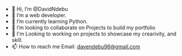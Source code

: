 - 👋 Hi, I’m @DavidNdebu
- 👀 I’m a web developer.
- 🌱 I’m currently learning Python.
- 💞️ I’m looking to collaborate on Projects to build my portfolio
- 👀 I'm Looking to working on projects to showcase my crearivity, and skill.
- 📫 How to reach me Email: davendebu96@gmail.com

<!---
DavidNdebu/DavidNdebu is a ✨ special ✨ repository because its `README.md` (this file) appears on your GitHub profile.
You can click the Preview link to take a look at your changes.
--->
